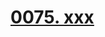 # [0075. xxx](https://github.com/Tdahuyou/TNotes.react/tree/main/notes/0075.%20xxx)

<!-- region:toc -->

<!-- endregion:toc -->
